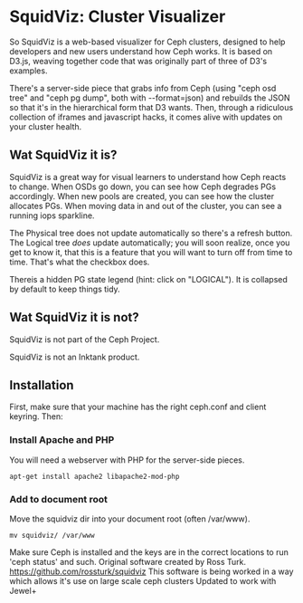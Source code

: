 # SquidViz: Cluster Visualizer

So SquidViz is a web-based visualizer for Ceph clusters, designed to help developers and new users understand how Ceph works.  It is based on D3.js, weaving together code that was originally part of three of D3's examples.

There's a server-side piece that grabs info from Ceph (using "ceph osd tree" and "ceph pg dump", both with --format=json) and rebuilds the JSON so that it's in the hierarchical form that D3 wants.  Then, through a ridiculous collection of iframes and javascript hacks, it comes alive with updates on your cluster health.

## Wat SquidViz it is?

SquidViz is a great way for visual learners to understand how Ceph reacts to change.  When OSDs go down, you can see how Ceph degrades PGs accordingly.  When new pools are created, you can see how the cluster allocates PGs.  When moving data in and out of the cluster, you can see a running iops sparkline.

The Physical tree does not update automatically so there's a refresh button.  The Logical tree *does* update automatically; you will soon realize, once you get to know it, that this is a feature that you will want to turn off from time to time.  That's what the checkbox does.

Thereis  a hidden PG state legend (hint: click on "LOGICAL"). It is collapsed by default to keep things tidy.

## Wat SquidViz it is not?

SquidViz is not part of the Ceph Project.

SquidViz is not an Inktank product.

## Installation

First, make sure that your machine has the right ceph.conf and client keyring. Then:

### Install Apache and PHP

You will need a webserver with PHP for the server-side pieces.

	apt-get install apache2 libapache2-mod-php

### Add to document root

Move the squidviz dir into your document root (often /var/www).

	mv squidviz/ /var/www

Make sure Ceph is installed and the keys are in the correct locations to run 'ceph status' and such.
Original software created by Ross Turk. https://github.com/rossturk/squidviz
This software is being worked in a way which allows it's use on large scale ceph clusters
Updated to work with Jewel+
